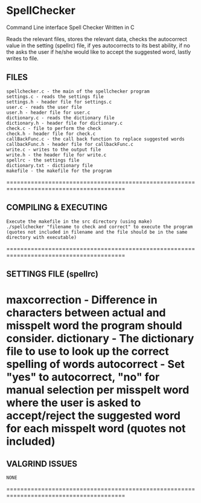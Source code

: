 # SpellChecker
Command Line interface Spell Checker Written in C 

Reads the relevant files, stores the relevant data, checks the autocorrect value in the 
setting (spellrc) file, if yes autocorrects to its best ability, if no the asks the user 
if he/she would like to accept the suggested word, lastly writes to file.

FILES
----------------------------------------------------------------------------------------
    spellchecker.c - the main of the spellchecker program
    settings.c - reads the settings file
    settings.h - header file for settings.c
    user.c - reads the user file
    user.h - header file for user.c
    dictionary.c - reads the dictionary file
    dictionary.h - header file for dictionary.c
    check.c - file to perform the check
    check.h - header file for check.c
    callBackFunc.c - the call back function to replace suggested words
    callbackFunc.h - header file for callbackFunc.c
    write.c - writes to the output file
    write.h - the header file for write.c
    spellrc - the settings file
    dictionary.txt - dictionary file
    makefile - the makefile for the program
========================================================================================

COMPILING & EXECUTING
----------------------------------------------------------------------------------------
    Execute the makefile in the src directory (using make)
    ./spellchecker "filename to check and correct" to execute the program
    (quotes not included in filename and the file should be in the same directory with executable)
========================================================================================

SETTINGS FILE (spellrc)
----------------------------------------------------------------------------------------
maxcorrection - Difference in characters between actual and misspelt word the program 
                should consider.
dictionary - The dictionary file to use to look up the correct spelling of words
autocorrect - Set "yes" to autocorrect, "no" for manual selection per misspelt word where
              the user is asked to accept/reject the suggested word for each misspelt word
              (quotes not included)
========================================================================================

VALGRIND ISSUES
----------------------------------------------------------------------------------------
    NONE
========================================================================================
